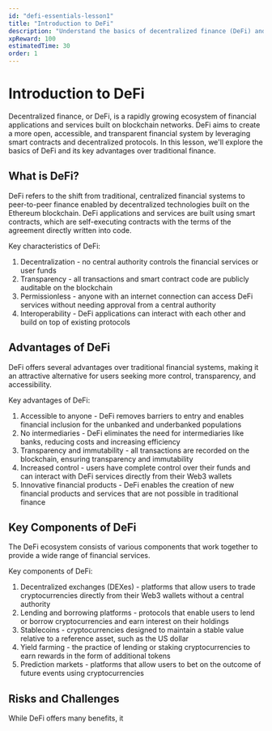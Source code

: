 ```yaml
---
id: "defi-essentials-lesson1"
title: "Introduction to DeFi" 
description: "Understand the basics of decentralized finance (DeFi) and its key advantages over traditional finance."
xpReward: 100
estimatedTime: 30
order: 1
---
```


# Introduction to DeFi

Decentralized finance, or DeFi, is a rapidly growing ecosystem of financial applications and services built on blockchain networks. DeFi aims to create a more open, accessible, and transparent financial system by leveraging smart contracts and decentralized protocols. In this lesson, we'll explore the basics of DeFi and its key advantages over traditional finance.

## What is DeFi?

DeFi refers to the shift from traditional, centralized financial systems to peer-to-peer finance enabled by decentralized technologies built on the Ethereum blockchain. DeFi applications and services are built using smart contracts, which are self-executing contracts with the terms of the agreement directly written into code.

Key characteristics of DeFi:
1. Decentralization - no central authority controls the financial services or user funds
2. Transparency - all transactions and smart contract code are publicly auditable on the blockchain
3. Permissionless - anyone with an internet connection can access DeFi services without needing approval from a central authority
4. Interoperability - DeFi applications can interact with each other and build on top of existing protocols

## Advantages of DeFi

DeFi offers several advantages over traditional financial systems, making it an attractive alternative for users seeking more control, transparency, and accessibility.

Key advantages of DeFi:
1. Accessible to anyone - DeFi removes barriers to entry and enables financial inclusion for the unbanked and underbanked populations
2. No intermediaries - DeFi eliminates the need for intermediaries like banks, reducing costs and increasing efficiency
3. Transparency and immutability - all transactions are recorded on the blockchain, ensuring transparency and immutability
4. Increased control - users have complete control over their funds and can interact with DeFi services directly from their Web3 wallets
5. Innovative financial products - DeFi enables the creation of new financial products and services that are not possible in traditional finance

## Key Components of DeFi

The DeFi ecosystem consists of various components that work together to provide a wide range of financial services.

Key components of DeFi:
1. Decentralized exchanges (DEXes) - platforms that allow users to trade cryptocurrencies directly from their Web3 wallets without a central authority
2. Lending and borrowing platforms - protocols that enable users to lend or borrow cryptocurrencies and earn interest on their holdings
3. Stablecoins - cryptocurrencies designed to maintain a stable value relative to a reference asset, such as the US dollar
4. Yield farming - the practice of lending or staking cryptocurrencies to earn rewards in the form of additional tokens
5. Prediction markets - platforms that allow users to bet on the outcome of future events using cryptocurrencies

## Risks and Challenges

While DeFi offers many benefits, it